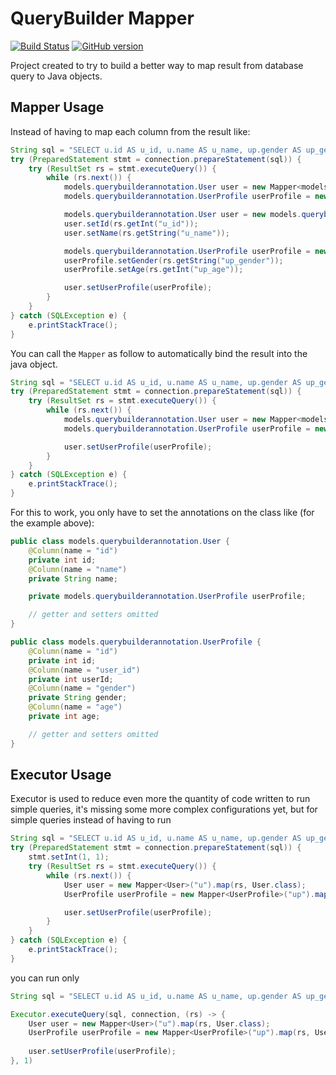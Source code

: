 # QueryBuilder Mapper
[![Build Status](https://travis-ci.org/augustoccesar/QueryBuilder-Mapper.svg?branch=master)](https://travis-ci.org/augustoccesar/QueryBuilder-Mapper)
[![GitHub version](https://badge.fury.io/gh/augustoccesar%2FQueryBuilder-Mapper.svg)](https://badge.fury.io/gh/augustoccesar%2FQueryBuilder-Mapper)

Project created to try to build a better way to map result from database query
to Java objects.

## Mapper Usage
Instead of having to map each column from the result like:
```java
String sql = "SELECT u.id AS u_id, u.name AS u_name, up.gender AS up_gender, up.age AS up_age FROM users u INNER JOIN users_profile up ON u.id = up.user_id WHERE u.id = 1"
try (PreparedStatement stmt = connection.prepareStatement(sql)) {
    try (ResultSet rs = stmt.executeQuery()) {
        while (rs.next()) {
            models.querybuilderannotation.User user = new Mapper<models.querybuilderannotation.User>("u").map(rs, models.querybuilderannotation.User.class);
            models.querybuilderannotation.UserProfile userProfile = new Mapper<models.querybuilderannotation.UserProfile>("up").map(rs, models.querybuilderannotation.UserProfile.class);

            models.querybuilderannotation.User user = new models.querybuilderannotation.User();
            user.setId(rs.getInt("u_id"));
            user.setName(rs.getString("u_name"));

            models.querybuilderannotation.UserProfile userProfile = new models.querybuilderannotation.UserProfile();
            userProfile.setGender(rs.getString("up_gender"));
            userProfile.setAge(rs.getInt("up_age"));

            user.setUserProfile(userProfile);
        }
    }
} catch (SQLException e) {
    e.printStackTrace();
}
```

You can call the `Mapper` as follow to automatically bind the result into the java object.
```java
String sql = "SELECT u.id AS u_id, u.name AS u_name, up.gender AS up_gender, up.age AS up_age FROM users u INNER JOIN users_profile up ON u.id = up.user_id WHERE u.id = 1"
try (PreparedStatement stmt = connection.prepareStatement(sql)) {
    try (ResultSet rs = stmt.executeQuery()) {
        while (rs.next()) {
            models.querybuilderannotation.User user = new Mapper<models.querybuilderannotation.User>("u").map(rs, models.querybuilderannotation.User.class);
            models.querybuilderannotation.UserProfile userProfile = new Mapper<models.querybuilderannotation.UserProfile>("up").map(rs, models.querybuilderannotation.UserProfile.class);

            user.setUserProfile(userProfile);
        }
    }
} catch (SQLException e) {
    e.printStackTrace();
}
```

For this to work, you only have to set the annotations on the class like (for the example above):
```java
public class models.querybuilderannotation.User {
    @Column(name = "id")
    private int id;
    @Column(name = "name")
    private String name;

    private models.querybuilderannotation.UserProfile userProfile;

    // getter and setters omitted
}
```
```java
public class models.querybuilderannotation.UserProfile {
    @Column(name = "id")
    private int id;
    @Column(name = "user_id")
    private int userId;
    @Column(name = "gender")
    private String gender;
    @Column(name = "age")
    private int age;

    // getter and setters omitted
}
```

## Executor Usage
Executor is used to reduce even more the quantity of code written to run simple queries, it's missing some more complex
configurations yet, but for simple queries instead of having to run
```java
String sql = "SELECT u.id AS u_id, u.name AS u_name, up.gender AS up_gender, up.age AS up_age FROM users u INNER JOIN users_profile up ON u.id = up.user_id WHERE u.id = ?"
try (PreparedStatement stmt = connection.prepareStatement(sql)) {
    stmt.setInt(1, 1);
    try (ResultSet rs = stmt.executeQuery()) {
        while (rs.next()) {
            User user = new Mapper<User>("u").map(rs, User.class);
            UserProfile userProfile = new Mapper<UserProfile>("up").map(rs, UserProfile.class);

            user.setUserProfile(userProfile);
        }
    }
} catch (SQLException e) {
    e.printStackTrace();
}
```
you can run only
```java
String sql = "SELECT u.id AS u_id, u.name AS u_name, up.gender AS up_gender, up.age AS up_age FROM users u INNER JOIN users_profile up ON u.id = up.user_id WHERE u.id = 1"

Executor.executeQuery(sql, connection, (rs) -> {
    User user = new Mapper<User>("u").map(rs, User.class);
    UserProfile userProfile = new Mapper<UserProfile>("up").map(rs, UserProfile.class);
    
    user.setUserProfile(userProfile);
}, 1)
```